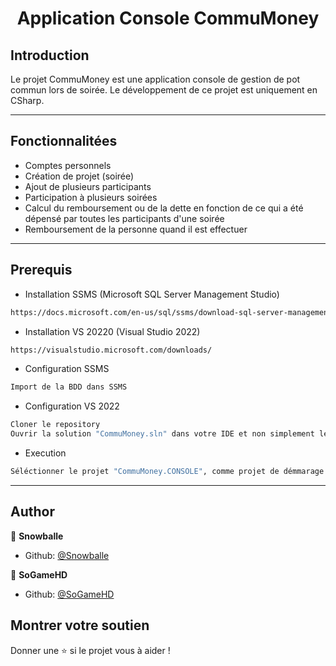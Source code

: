 ﻿<h1 align="center">Application Console CommuMoney</h1>

## Introduction

Le projet CommuMoney est une application console de gestion de pot commun lors de soirée. 
Le développement de ce projet est uniquement en CSharp.
<hr>

## Fonctionnalitées

* Comptes personnels
* Création de projet (soirée)
* Ajout de plusieurs participants
* Participation à plusieurs soirées
* Calcul du remboursement ou de la dette en fonction de ce qui a été dépensé par toutes les participants d'une soirée
* Remboursement de la personne quand il est effectuer
<hr>

## Prerequis

* Installation SSMS (Microsoft SQL Server Management Studio)
```bash
https://docs.microsoft.com/en-us/sql/ssms/download-sql-server-management-studio-ssms?view=sql-server-ver15&viewFallbackFrom=sql-server-ver18
```

* Installation VS 20220 (Visual Studio 2022)
```bash
https://visualstudio.microsoft.com/downloads/
```

* Configuration SSMS
```bash
Import de la BDD dans SSMS
```

* Configuration VS 2022
```bash
Cloner le repository
Ouvrir la solution "CommuMoney.sln" dans votre IDE et non simplement le repository
```

* Execution 
```bash
Séléctionner le projet "CommuMoney.CONSOLE", comme projet de démmarage unique au sein de la solution
```

<hr>

## Author

👤 **Snowballe**

* Github: [@Snowballe](https://github.com/snowballe)

👤 **SoGameHD**

* Github: [@SoGameHD](https://github.com/sogamehd)

## Montrer votre soutien

Donner une ⭐️ si le projet vous à aider !

